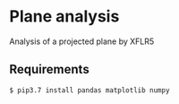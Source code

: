 # Plane analysis
Analysis of a projected plane by XFLR5

## Requirements
```
$ pip3.7 install pandas matplotlib numpy
```
